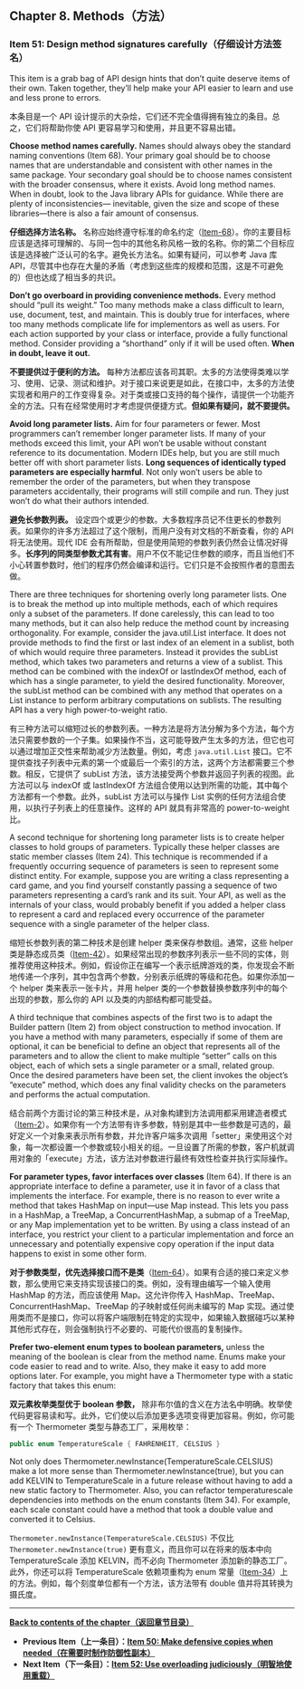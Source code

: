 ## Chapter 8. Methods（方法）

### Item 51: Design method signatures carefully（仔细设计方法签名）

This item is a grab bag of API design hints that don’t quite deserve items of their own. Taken together, they’ll help make your API easier to learn and use and less prone to errors.

本条目是一个 API 设计提示的大杂烩，它们还不完全值得拥有独立的条目。总之，它们将帮助你使 API 更容易学习和使用，并且更不容易出错。

**Choose method names carefully.** Names should always obey the standard naming conventions (Item 68). Your primary goal should be to choose names that are understandable and consistent with other names in the same package. Your secondary goal should be to choose names consistent with the broader consensus, where it exists. Avoid long method names. When in doubt, look to the Java library APIs for guidance. While there are plenty of inconsistencies— inevitable, given the size and scope of these libraries—there is also a fair amount of consensus.

**仔细选择方法名称。** 名称应始终遵守标准的命名约定（[Item-68](/Chapter-9/Chapter-9-Item-68-Adhere-to-generally-accepted-naming-conventions.md)）。你的主要目标应该是选择可理解的、与同一包中的其他名称风格一致的名称。你的第二个目标应该是选择被广泛认可的名字。避免长方法名。如果有疑问，可以参考 Java 库 API，尽管其中也存在大量的矛盾（考虑到这些库的规模和范围，这是不可避免的）但也达成了相当多的共识。

**Don’t go overboard in providing convenience methods.** Every method should “pull its weight.” Too many methods make a class difficult to learn, use, document, test, and maintain. This is doubly true for interfaces, where too many methods complicate life for implementors as well as users. For each action supported by your class or interface, provide a fully functional method. Consider providing a “shorthand” only if it will be used often. **When in doubt, leave it out.**

**不要提供过于便利的方法。** 每种方法都应该各司其职。太多的方法使得类难以学习、使用、记录、测试和维护。对于接口来说更是如此，在接口中，太多的方法使实现者和用户的工作变得复杂。对于类或接口支持的每个操作，请提供一个功能齐全的方法。只有在经常使用时才考虑提供便捷方式。**但如果有疑问，就不要提供。**

**Avoid long parameter lists.** Aim for four parameters or fewer. Most programmers can’t remember longer parameter lists. If many of your methods exceed this limit, your API won’t be usable without constant reference to its documentation. Modern IDEs help, but you are still much better off with short parameter lists. **Long sequences of identically typed parameters are especially harmful**. Not only won’t users be able to remember the order of the parameters, but when they transpose parameters accidentally, their programs will still compile and run. They just won’t do what their authors intended.

**避免长参数列表。** 设定四个或更少的参数。大多数程序员记不住更长的参数列表。如果你的许多方法超过了这个限制，而用户没有对文档的不断查看，你的 API 将无法使用。现代 IDE 会有所帮助，但是使用简短的参数列表仍然会让情况好得多。**长序列的同类型参数尤其有害**。用户不仅不能记住参数的顺序，而且当他们不小心转置参数时，他们的程序仍然会编译和运行。它们只是不会按照作者的意图去做。

There are three techniques for shortening overly long parameter lists. One is to break the method up into multiple methods, each of which requires only a subset of the parameters. If done carelessly, this can lead to too many methods, but it can also help reduce the method count by increasing orthogonality. For example, consider the java.util.List interface. It does not provide methods to find the first or last index of an element in a sublist, both of which would require three parameters. Instead it provides the subList method, which takes two parameters and returns a view of a sublist. This method can be combined with the indexOf or lastIndexOf method, each of which has a single parameter, to yield the desired functionality. Moreover, the subList method can be combined with any method that operates on a List instance to perform arbitrary computations on sublists. The resulting API has a very high power-to-weight ratio.

有三种方法可以缩短过长的参数列表。一种方法是将方法分解为多个方法，每个方法只需要参数的一个子集。如果操作不当，这可能导致产生太多的方法，但它也可以通过增加正交性来帮助减少方法数量。例如，考虑 `java.util.List` 接口。它不提供查找子列表中元素的第一个或最后一个索引的方法，这两个方法都需要三个参数。相反，它提供了 subList 方法，该方法接受两个参数并返回子列表的视图。此方法可以与 indexOf 或 lastIndexOf 方法组合使用以达到所需的功能，其中每个方法都有一个参数。此外，subList 方法可以与操作 List 实例的任何方法组合使用，以执行子列表上的任意操作。这样的 API 就具有非常高的 power-to-weight 比。

A second technique for shortening long parameter lists is to create helper classes to hold groups of parameters. Typically these helper classes are static member classes (Item 24). This technique is recommended if a frequently occurring sequence of parameters is seen to represent some distinct entity. For example, suppose you are writing a class representing a card game, and you find yourself constantly passing a sequence of two parameters representing a card’s rank and its suit. Your API, as well as the internals of your class, would probably benefit if you added a helper class to represent a card and replaced every occurrence of the parameter sequence with a single parameter of the helper class.

缩短长参数列表的第二种技术是创建 helper 类来保存参数组。通常，这些 helper 类是静态成员类（[Item-42](/Chapter-7/Chapter-7-Item-42-Prefer-lambdas-to-anonymous-classes.md)）。如果经常出现的参数序列表示一些不同的实体，则推荐使用这种技术。例如，假设你正在编写一个表示纸牌游戏的类，你发现会不断地传递一个序列，其中包含两个参数，分别表示纸牌的等级和花色。如果你添加一个 helper 类来表示一张卡片，并用 helper 类的一个参数替换参数序列中的每个出现的参数，那么你的 API 以及类的内部结构都可能受益。

A third technique that combines aspects of the first two is to adapt the Builder pattern (Item 2) from object construction to method invocation. If you have a method with many parameters, especially if some of them are optional, it can be beneficial to define an object that represents all of the parameters and to allow the client to make multiple “setter” calls on this object, each of which sets a single parameter or a small, related group. Once the desired parameters have been set, the client invokes the object’s “execute” method, which does any final validity checks on the parameters and performs the actual computation.

结合前两个方面讨论的第三种技术是，从对象构建到方法调用都采用建造者模式（[Item-2](/Chapter-2/Chapter-2-Item-2-Consider-a-builder-when-faced-with-many-constructor-parameters.md)）。如果你有一个方法带有许多参数，特别是其中一些参数是可选的，最好定义一个对象来表示所有参数，并允许客户端多次调用「setter」来使用这个对象，每一次都设置一个参数或较小相关的组。一旦设置了所需的参数，客户机就调用对象的「execute」方法，该方法对参数进行最终有效性检查并执行实际操作。

**For parameter types, favor interfaces over classes** (Item 64). If there is an appropriate interface to define a parameter, use it in favor of a class that implements the interface. For example, there is no reason to ever write a method that takes HashMap on input—use Map instead. This lets you pass in a HashMap, a TreeMap, a ConcurrentHashMap, a submap of a TreeMap, or any Map implementation yet to be written. By using a class instead of an interface, you restrict your client to a particular implementation and force an unnecessary and potentially expensive copy operation if the input data happens to exist in some other form.

**对于参数类型，优先选择接口而不是类**（[Item-64](/Chapter-9/Chapter-9-Item-64-Refer-to-objects-by-their-interfaces.md)）。如果有合适的接口来定义参数，那么使用它来支持实现该接口的类。例如，没有理由编写一个输入使用 HashMap 的方法，而应该使用 Map。这允许你传入 HashMap、TreeMap、ConcurrentHashMap、TreeMap 的子映射或任何尚未编写的 Map 实现。通过使用类而不是接口，你可以将客户端限制在特定的实现中，如果输入数据碰巧以某种其他形式存在，则会强制执行不必要的、可能代价很高的复制操作。

**Prefer two-element enum types to boolean parameters,** unless the meaning of the boolean is clear from the method name. Enums make your code easier to read and to write. Also, they make it easy to add more options later. For example, you might have a Thermometer type with a static factory that takes this enum:

**双元素枚举类型优于 boolean 参数，** 除非布尔值的含义在方法名中明确。枚举使代码更容易读和写。此外，它们使以后添加更多选项变得更加容易。例如，你可能有一个 Thermometer 类型与静态工厂，采用枚举：

```java
public enum TemperatureScale { FAHRENHEIT, CELSIUS }
```

Not only does Thermometer.newInstance(TemperatureScale.CELSIUS) make a lot more sense than Thermometer.newInstance(true), but you can add KELVIN to TemperatureScale in a future release without having to add a new static factory to Thermometer. Also, you can refactor temperaturescale dependencies into methods on the enum constants (Item 34). For example, each scale constant could have a method that took a double value and converted it to Celsius.

`Thermometer.newInstance(TemperatureScale.CELSIUS)` 不仅比 `Thermometer.newInstance(true)` 更有意义，而且你可以在将来的版本中向 TemperatureScale 添加 KELVIN，而不必向 Thermometer 添加新的静态工厂。此外，你还可以将 TemperatureScale 依赖项重构为 enum 常量（[Item-34](/Chapter-6/Chapter-6-Item-34-Use-enums-instead-of-int-constants.md)）上的方法。例如，每个刻度单位都有一个方法，该方法带有 double 值并将其转换为摄氏度。

---
**[Back to contents of the chapter（返回章节目录）](/Chapter-8/Chapter-8-Introduction.md)**
- **Previous Item（上一条目）：[Item 50: Make defensive copies when needed（在需要时制作防御性副本）](/Chapter-8/Chapter-8-Item-50-Make-defensive-copies-when-needed.md)**
- **Next Item（下一条目）：[Item 52: Use overloading judiciously（明智地使用重载）](/Chapter-8/Chapter-8-Item-52-Use-overloading-judiciously.md)**
